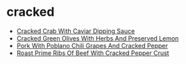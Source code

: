 # cracked

 * [Cracked Crab With Caviar Dipping Sauce](index/c/cracked-crab-with-caviar-dipping-sauce-102849.json)
 * [Cracked Green Olives With Herbs And Preserved Lemon](index/c/cracked-green-olives-with-herbs-and-preserved-lemon-12481.json)
 * [Pork With Poblano Chili Grapes And Cracked Pepper](index/p/pork-with-poblano-chili-grapes-and-cracked-pepper-103898.json)
 * [Roast Prime Ribs Of Beef With Cracked Pepper Crust](index/r/roast-prime-ribs-of-beef-with-cracked-pepper-crust-10673.json)
